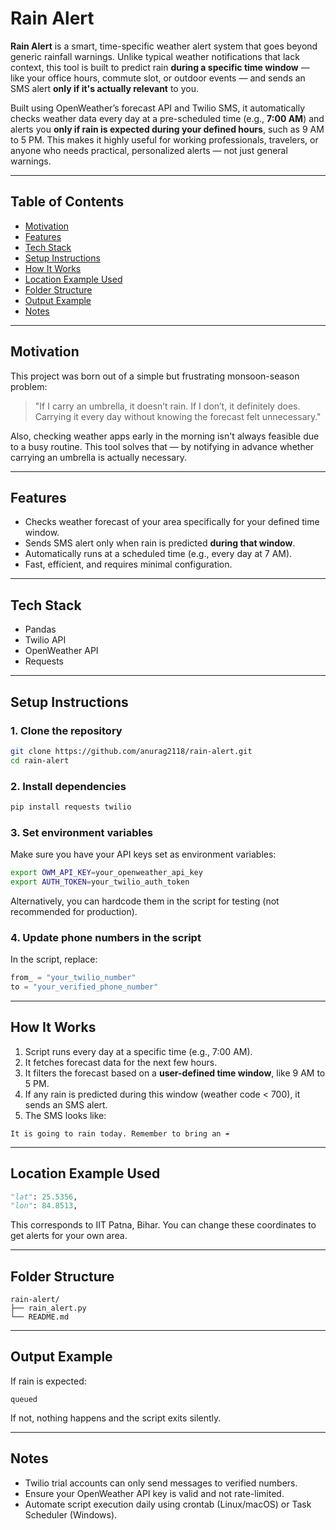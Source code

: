 # Rain Alert

**Rain Alert** is a smart, time-specific weather alert system that goes beyond generic rainfall warnings. Unlike typical weather notifications that lack context, this tool is built to predict rain **during a specific time window** — like your office hours, commute slot, or outdoor events — and sends an SMS alert **only if it's actually relevant** to you.

Built using OpenWeather’s forecast API and Twilio SMS, it automatically checks weather data every day at a pre-scheduled time (e.g., **7:00 AM**) and alerts you **only if rain is expected during your defined hours**, such as 9 AM to 5 PM. This makes it highly useful for working professionals, travelers, or anyone who needs practical, personalized alerts — not just general warnings.

---

## Table of Contents

- [Motivation](#motivation)
- [Features](#features)
- [Tech Stack](#tech-stack)
- [Setup Instructions](#setup-instructions)
- [How It Works](#how-it-works)
- [Location Example Used](#location-example-used)
- [Folder Structure](#folder-structure)
- [Output Example](#output-example)
- [Notes](#notes)

---

## Motivation

This project was born out of a simple but frustrating monsoon-season problem:  
> "If I carry an umbrella, it doesn’t rain. If I don’t, it definitely does. Carrying it every day without knowing the forecast felt unnecessary."

Also, checking weather apps early in the morning isn't always feasible due to a busy routine. This tool solves that — by notifying in advance whether carrying an umbrella is actually necessary.

---

## Features

- Checks weather forecast of your area specifically for your defined time window.
- Sends SMS alert only when rain is predicted **during that window**.
- Automatically runs at a scheduled time (e.g., every day at 7 AM).
- Fast, efficient, and requires minimal configuration.

---

## Tech Stack

- Pandas
- Twilio API  
- OpenWeather API  
- Requests  

---

## Setup Instructions

### 1. Clone the repository

```bash
git clone https://github.com/anurag2118/rain-alert.git
cd rain-alert
```

### 2. Install dependencies

```bash
pip install requests twilio
```

### 3. Set environment variables

Make sure you have your API keys set as environment variables:

```bash
export OWM_API_KEY=your_openweather_api_key
export AUTH_TOKEN=your_twilio_auth_token
```

Alternatively, you can hardcode them in the script for testing (not recommended for production).

### 4. Update phone numbers in the script

In the script, replace:

```python
from_ = "your_twilio_number"
to = "your_verified_phone_number"
```

---

## How It Works

1. Script runs every day at a specific time (e.g., 7:00 AM).
2. It fetches forecast data for the next few hours.
3. It filters the forecast based on a **user-defined time window**, like 9 AM to 5 PM.
4. If any rain is predicted during this window (weather code < 700), it sends an SMS alert.
5. The SMS looks like:

```
It is going to rain today. Remember to bring an ☔
```

---

## Location Example Used

```python
"lat": 25.5356,
"lon": 84.8513,
```

This corresponds to IIT Patna, Bihar. You can change these coordinates to get alerts for your own area.

---

## Folder Structure

```
rain-alert/
├── rain_alert.py
└── README.md
```

---

## Output Example

If rain is expected:

```
queued
```

If not, nothing happens and the script exits silently.

---

## Notes

- Twilio trial accounts can only send messages to verified numbers.
- Ensure your OpenWeather API key is valid and not rate-limited.
- Automate script execution daily using crontab (Linux/macOS) or Task Scheduler (Windows).
